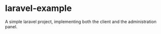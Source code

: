 # laravel-example
A simple laravel project, implementing both the client and the administration panel.
